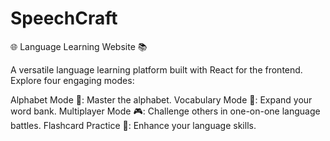# SpeechCraft

🌐 Language Learning Website 📚

A versatile language learning platform built with React for the frontend. Explore four engaging modes:

Alphabet Mode 📝: Master the alphabet.
Vocabulary Mode 📖: Expand your word bank.
Multiplayer Mode 🎮: Challenge others in one-on-one language battles.
Flashcard Practice 🧠: Enhance your language skills.
